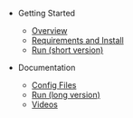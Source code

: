 * Getting Started
	* [Overview](/)
	* [Requirements and Install](/?id=requirements-and-install)
	* [Run (short version)](/?id=run-short-version)
	
* Documentation
	* [Config Files](/config-files.md)
	* [Run (long version)](/run.md)
	* [Videos](/videos.md)
